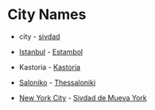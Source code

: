 # City Names

* city - [sivdad](https://lad.wikipedia.org/wiki/Sivdad)

* [Istanbul](https://en.wikipedia.org/wiki/Istanbul) - [Estambol](https://lad.wikipedia.org/wiki/Estambol)
* Kastoria - [Kastoria](https://en.wikipedia.org/wiki/Kastoria)
* [Saloniko](https://lad.wikipedia.org/wiki/Selanik) - [Thessaloniki](https://en.wikipedia.org/wiki/Thessaloniki)
* [New York City](https://en.wikipedia.org/wiki/New_York_City) - [Sivdad de Mueva York](https://lad.wikipedia.org/wiki/Sivdad_de_Mueva_York)
